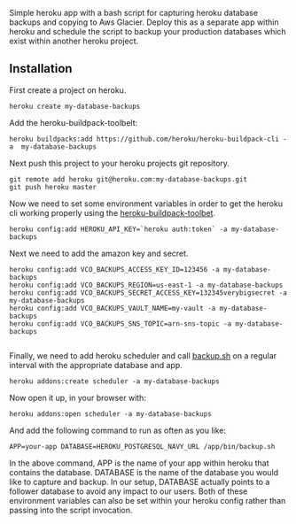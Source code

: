 Simple heroku app with a bash script for capturing heroku database backups and copying to Aws Glacier.  Deploy this as a separate app within heroku and schedule the script to backup your production databases which exist within another heroku project.


## Installation


First create a project on heroku.

```
heroku create my-database-backups
```
Add the heroku-buildpack-toolbelt:

```
heroku buildpacks:add https://github.com/heroku/heroku-buildpack-cli -a  my-database-backups
```

Next push this project to your heroku projects git repository.

```
git remote add heroku git@heroku.com:my-database-backups.git
git push heroku master
```

Now we need to set some environment variables in order to get the heroku cli working properly using the [heroku-buildpack-toolbet](https://github.com/gregburek/heroku-buildpack-toolbelt.git).

```
heroku config:add HEROKU_API_KEY=`heroku auth:token` -a my-database-backups
```

Next we need to add the amazon key and secret.

```
heroku config:add VCO_BACKUPS_ACCESS_KEY_ID=123456 -a my-database-backups
heroku config:add VCO_BACKUPS_REGION=us-east-1 -a my-database-backups
heroku config:add VCO_BACKUPS_SECRET_ACCESS_KEY=132345verybigsecret -a my-database-backups
heroku config:add VCO_BACKUPS_VAULT_NAME=my-vault -a my-database-backups
heroku config:add VCO_BACKUPS_SNS_TOPIC=arn-sns-topic -a my-database-backups


```

Finally, we need to add heroku scheduler and call [backup.sh](https://github.com/kbaum/heroku-database-backups/blob/master/bin/backup.sh) on a regular interval with the appropriate database and app.

```
heroku addons:create scheduler -a my-database-backups
```

Now open it up, in your browser with:

```
heroku addons:open scheduler -a my-database-backups
```

And add the following command to run as often as you like:

```
APP=your-app DATABASE=HEROKU_POSTGRESQL_NAVY_URL /app/bin/backup.sh
```

In the above command, APP is the name of your app within heroku that contains the database.  DATABASE is the name of the database you would like to capture and backup.  In our setup, DATABASE actually points to a follower database to avoid any impact to our users.  Both of these environment variables can also be set within your heroku config rather than passing into the script invocation.


